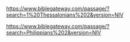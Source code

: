 
https://www.biblegateway.com/passage/?search=1%20Thessalonians%202&version=NIV

https://www.biblegateway.com/passage/?search=Philippians%202&version=NIV
